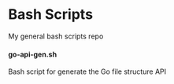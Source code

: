 # Bash Scripts
My general bash scripts repo


#### go-api-gen.sh
Bash script for generate the Go file structure API